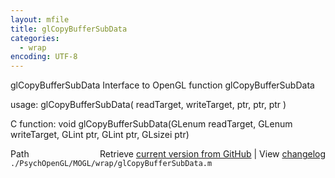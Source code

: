 ```yaml
---
layout: mfile
title: glCopyBufferSubData
categories:
  - wrap
encoding: UTF-8
---
```


glCopyBufferSubData  Interface to OpenGL function glCopyBufferSubData  

usage:  glCopyBufferSubData( readTarget, writeTarget, ptr, ptr, ptr )  

C function:  void glCopyBufferSubData(GLenum readTarget, GLenum writeTarget, GLint ptr, GLint ptr, GLsizei ptr)  


<div class="code_header" style="text-align:right;">
  <span style="float:left;">Path&nbsp;&nbsp;</span> <span class="counter">Retrieve <a href=
  "https://raw.github.com/Psychtoolbox-3/Psychtoolbox-3/beta/./PsychOpenGL/MOGL/wrap/glCopyBufferSubData.m">current version from GitHub</a> | View <a href=
  "https://github.com/Psychtoolbox-3/Psychtoolbox-3/commits/beta/./PsychOpenGL/MOGL/wrap/glCopyBufferSubData.m">changelog</a></span>
</div>
<div class="code">
  <code>./PsychOpenGL/MOGL/wrap/glCopyBufferSubData.m</code>
</div>
